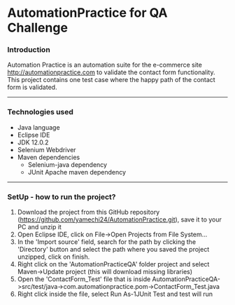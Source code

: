 # AutomationPractice for QA Challenge

### Introduction 

Automation Practice is an automation suite for the e-commerce site http://automationpractice.com to validate the contact form functionality. This project contains one test case where the happy path of the contact form is validated.

---
### Technologies used
* Java language
* Eclipse IDE
* JDK 12.0.2
* Selenium Webdriver
* Maven dependencies
  - Selenium-java dependency
  - JUnit Apache maven dependency
 
 ---
 ### SetUp - how to run the project?
 
 1. Download the project from this GitHub repository (https://github.com/yamechi24/AutomationPractice.git), save it to your PC and unzip it
 2. Open Eclipse IDE, click on File->Open Projects from File System...
 3. In the 'Import source' field, search for the path by clicking the 'Directory' button and select the path where you saved the project unzipped, click on finish.
 4. Right click on the 'AutomationPracticeQA' folder project and select Maven->Update project (this will download missing libraries)
 5. Open the 'ContactForm_Test' file that is inside AutomationPracticeQA->src/test/java->com.automationpractice.pom->ContactForm_Test.java
 6. Right click inside the file, select Run As-1JUnit Test and test will run
 
 
 
